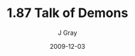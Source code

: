 ---
title: '1.87 Talk of Demons'
alt: 'Mysteries of the Arcana'
date: '2009-12-03'
author: 'J Gray'
artist: 'Keira'
chapter: '1 More Heavens and Earths'
filler: false
---